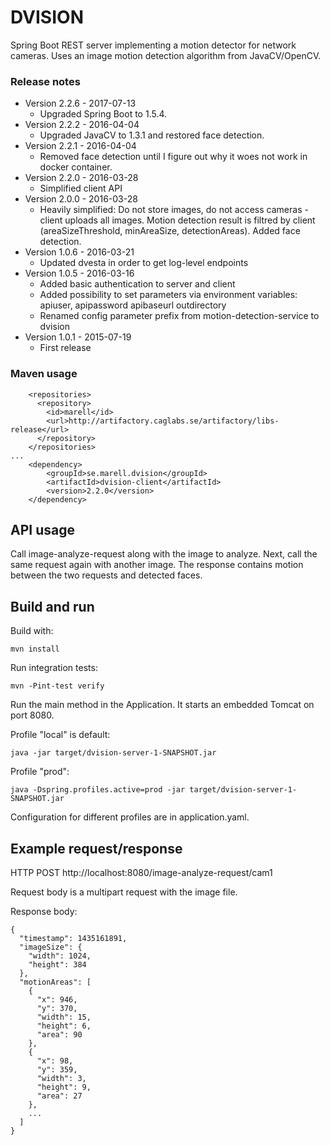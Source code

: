 # DVISION

Spring Boot REST server implementing a motion detector for network cameras. Uses an image motion detection algorithm
from JavaCV/OpenCV.

### Release notes
* Version 2.2.6 - 2017-07-13
   * Upgraded Spring Boot to 1.5.4.
* Version 2.2.2 - 2016-04-04
   * Upgraded JavaCV to 1.3.1 and restored face detection.
* Version 2.2.1 - 2016-04-04
   * Removed face detection until I figure out why it woes not work in docker container.
* Version 2.2.0 - 2016-03-28
   * Simplified client API
* Version 2.0.0 - 2016-03-28
   * Heavily simplified: Do not store images, do not access cameras - client uploads all images. Motion detection result
    is filtred by client (areaSizeThreshold, minAreaSize, detectionAreas). Added face detection.
* Version 1.0.6 - 2016-03-21
   * Updated dvesta in order to get log-level endpoints
* Version 1.0.5 - 2016-03-16
   * Added basic authentication to server and client
   * Added possibility to set parameters via environment variables: apiuser, apipassword apibaseurl outdirectory
   * Renamed config parameter prefix from motion-detection-service to dvision
* Version 1.0.1 - 2015-07-19
   * First release

### Maven usage

```
    <repositories>
      <repository>
        <id>marell</id>
        <url>http://artifactory.caglabs.se/artifactory/libs-release</url>
      </repository>
    </repositories>
...
    <dependency>
        <groupId>se.marell.dvision</groupId>
        <artifactId>dvision-client</artifactId>
        <version>2.2.0</version>
    </dependency>
```


## API usage

Call image-analyze-request along with the image to analyze.
Next, call the same request again with another image. The response contains motion between the two requests and detected
faces.

## Build and run

Build with:
   
``` 
mvn install
``` 

Run integration tests:

``` 
mvn -Pint-test verify
``` 

Run the main method in the Application. It starts an embedded Tomcat on port 8080.

Profile "local" is default:
``` 
java -jar target/dvision-server-1-SNAPSHOT.jar
``` 

Profile "prod":
``` 
java -Dspring.profiles.active=prod -jar target/dvision-server-1-SNAPSHOT.jar
``` 

Configuration for different profiles are in application.yaml.

## Example request/response

HTTP POST http://localhost:8080/image-analyze-request/cam1

Request body is a multipart request with the image file.

Response body:

``` 
{
  "timestamp": 1435161891,
  "imageSize": {
    "width": 1024,
    "height": 384
  },
  "motionAreas": [
    {
      "x": 946,
      "y": 370,
      "width": 15,
      "height": 6,
      "area": 90
    },
    {
      "x": 98,
      "y": 359,
      "width": 3,
      "height": 9,
      "area": 27
    },
    ...
  ]
}
``` 
